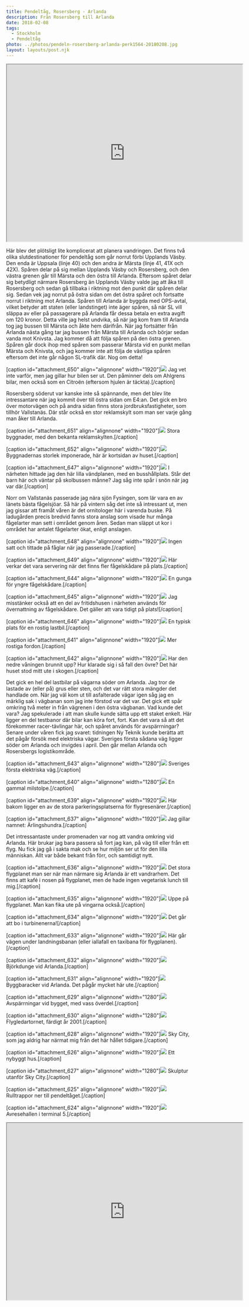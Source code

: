 ```yaml
---
title: Pendeltåg, Rosersberg - Arlanda
description: Från Rosersberg till Arlanda
date: 2018-02-08
tags:
  - Stockholm
  - Pendeltåg
photo: ../photos/pendeln-rosersberg-arlanda-perk1564-20180208.jpg
layout: layouts/post.njk
---
```


<iframe src="https://www.google.com/maps/d/embed?mid=1s2ssji_mNEpRiqCpR1VEd3GzMy5AQCLi" width="640" height="480">&lt;span data-mce-type="bookmark" style="display: inline-block; width: 0px; overflow: hidden; line-height: 0;" class="mce_SELRES_start"&gt;﻿&lt;/span&gt;</iframe>

Här blev det plötsligt lite komplicerat att planera vandringen. Det finns två olika slutdestinationer för pendeltåg som går norrut förbi Upplands Väsby. Den enda är Uppsala (linje 40) och den andra är Märsta (linje 41, 41X och 42X). Spåren delar på sig mellan Upplands Väsby och Rosersberg, och den västra grenen går till Märsta och den östra till Arlanda. Eftersom spåret delar sig betydligt närmare Rosersberg än Upplands Väsby valde jag att åka till Rosersberg och sedan gå tillbaka i riktning mot den punkt där spåren delar sig. Sedan vek jag norrut på östra sidan om det östra spåret och fortsatte norrut i riktning mot Arlanda. Spåren till Arlanda är byggda med OPS-avtal, vilket betyder att staten (eller landstinget) inte äger spåren, så när SL vill släppa av eller på passagerare på Arlanda får dessa betala en extra avgift om 120 kronor. Detta ville jag helst undvika, så när jag kom fram till Arlanda tog jag bussen till Märsta och åkte hem därifrån. När jag fortsätter från Arlanda nästa gång tar jag bussen från Märsta till Arlanda och börjar sedan vanda mot Knivsta. Jag kommer då att följa spåren på den östra grenen. Spåren går dock ihop med spåren som passerar Märsta vid en punkt mellan Märsta och Knivsta, och jag kommer inte att följa de västliga spåren eftersom det inte går någon SL-trafik där. Nog om detta!

[caption id="attachment_650" align="alignnone" width="1920"]<a href="../photos/pendeln-rosersberg-arlanda-perk1528-20180208.jpg"><img class="wp-image-650 size-full" src="../photos/pendeln-rosersberg-arlanda-perk1528-20180208.jpg"></a> Jag vet inte varför, men jag gillar hur bilen ser ut. Den påminner dels om Ahlgrens bilar, men också som en Citroën (eftersom hjulen är täckta).[/caption]

Rosersberg söderut var kanske inte så spännande, men det blev lite intressantare när jag kommit över till östra sidan om E4:an. Det gick en bro över motorvägen och på andra sidan finns stora jordbruksfastigheter, som tillhör Vallstanäs. Där står också en stor reklamskylt som man ser varje gång man åker till Arlanda.

[caption id="attachment_651" align="alignnone" width="1920"]<a href="../photos/pendeln-rosersberg-arlanda-perk1534-20180208.jpg"><img class="breakout wp-image-651 size-full" src="../photos/pendeln-rosersberg-arlanda-perk1534-20180208.jpg"></a> Stora byggnader, med den bekanta reklamskylten.[/caption]

[caption id="attachment_652" align="alignnone" width="1920"]<a href="../photos/pendeln-rosersberg-arlanda-perk1535-20180208.jpg"><img class="breakout wp-image-652 size-full" src="../photos/pendeln-rosersberg-arlanda-perk1535-20180208.jpg"></a> Byggnadernas storlek imponerade, här är kortsidan av huset.[/caption]

[caption id="attachment_647" align="alignnone" width="1920"]<a href="../photos/pendeln-rosersberg-arlanda-perk1537-20180208.jpg"><img class="wp-image-647 size-full" src="../photos/pendeln-rosersberg-arlanda-perk1537-20180208.jpg"></a> I närheten hittade jag den här lilla vändplanen, med en busshållplats. Står det barn här och väntar på skolbussen månne? Jag såg inte spår i snön när jag var där.[/caption]

Norr om Vallstanäs passerade jag nära sjön Fysingen, som lär vara en av länets bästa fågelsjöar. Så här på vintern såg det inte så intressant ut, men jag gissar att framåt våren är det ornitologer här i varenda buske. På ladugården precis bredvid fanns stora anslag som visade hur många fågelarter man sett i området genom åren. Sedan man släppt ut kor i området har antalet fågelarter ökat, enligt anslagen.

[caption id="attachment_648" align="alignnone" width="1920"]<a href="../photos/pendeln-rosersberg-arlanda-perk1541-20180208.jpg"><img class="wp-image-648 size-full" src="../photos/pendeln-rosersberg-arlanda-perk1541-20180208.jpg"></a> Ingen satt och tittade på fåglar när jag passerade.[/caption]

[caption id="attachment_649" align="alignnone" width="1920"]<a href="../photos/pendeln-rosersberg-arlanda-perk1542-20180208.jpg"><img class="wp-image-649 size-full" src="../photos/pendeln-rosersberg-arlanda-perk1542-20180208.jpg"></a> Här verkar det vara servering när det finns fler fågelskådare på plats.[/caption]

[caption id="attachment_644" align="alignnone" width="1920"]<a href="../photos/pendeln-rosersberg-arlanda-perk1543-20180208.jpg"><img class="breakout wp-image-644 size-full" src="../photos/pendeln-rosersberg-arlanda-perk1543-20180208.jpg"></a> En gunga för yngre fågelskådare.[/caption]

[caption id="attachment_645" align="alignnone" width="1920"]<a href="../photos/pendeln-rosersberg-arlanda-perk1546-20180208.jpg"><img class="wp-image-645 size-full" src="../photos/pendeln-rosersberg-arlanda-perk1546-20180208.jpg"></a> Jag misstänker också att en del av fritidshusen i närheten används för övernattning av fågelskådare. Det gäller att vara tidigt på plats![/caption]

[caption id="attachment_646" align="alignnone" width="1920"]<a href="../photos/pendeln-rosersberg-arlanda-perk1547-20180208.jpg"><img class="wp-image-646 size-full" src="../photos/pendeln-rosersberg-arlanda-perk1547-20180208.jpg"></a> En typisk plats för en rostig lastbil.[/caption]

[caption id="attachment_641" align="alignnone" width="1920"]<a href="../photos/pendeln-rosersberg-arlanda-perk1548-20180208.jpg"><img class="breakout wp-image-641 size-full" src="../photos/pendeln-rosersberg-arlanda-perk1548-20180208.jpg"></a> Mer rostiga fordon.[/caption]

[caption id="attachment_642" align="alignnone" width="1920"]<a href="../photos/pendeln-rosersberg-arlanda-perk1550-20180208.jpg"><img class="wp-image-642 size-full" src="../photos/pendeln-rosersberg-arlanda-perk1550-20180208.jpg"></a> Har den nedre våningen brunnit upp? Hur klarade sig i så fall den övre? Det här huset stod mitt ute i skogen.[/caption]

Det gick en hel del lastbilar på vägarna söder om Arlanda. Jag tror de lastade av (eller på) grus eller sten, och det var rätt stora mängder det handlade om. När jag väl kom ut till asfalterade vägar igen såg jag en märklig sak i vägbanan som jag inte förstod var det var. Det gick ett spår omkring två meter in från vägrenen i den östra vägbanan. Vad kunde det vara? Jag spekulerade i att man skulle kunde sätta upp ett staket enkelt. Här ligger en del testbanor där bilar kan köra fort, fort. Kan det vara så att det förekommer racer-tävlingar här, och spåret används för avspärrningar? Senare under våren fick jag svaret: tidningen Ny Teknik kunde berätta att det pågår försök med elektriska vägar. Sveriges första sådana väg ligger söder om Arlanda och invigdes i april. Den går mellan Arlanda och Rosersbergs logistikområde.

[caption id="attachment_643" align="alignnone" width="1280"]<a href="../photos/pendeln-rosersberg-arlanda-perk1553-20180208.jpg"><img class="wp-image-643 size-full" src="../photos/pendeln-rosersberg-arlanda-perk1553-20180208.jpg" ></a> Sveriges första elektriska väg.[/caption]

[caption id="attachment_640" align="alignnone" width="1280"]<a href="../photos/pendeln-rosersberg-arlanda-perk1554-20180208.jpg"><img class="wp-image-640 size-full" src="../photos/pendeln-rosersberg-arlanda-perk1554-20180208.jpg" ></a> En gammal milstolpe.[/caption]

[caption id="attachment_639" align="alignnone" width="1920"]<a href="../photos/pendeln-rosersberg-arlanda-perk1557-20180208.jpg"><img class="wp-image-639 size-full" src="../photos/pendeln-rosersberg-arlanda-perk1557-20180208.jpg"></a> Här bakom ligger en av de stora parkeringsplatserna för flygresenärer.[/caption]

[caption id="attachment_637" align="alignnone" width="1920"]<a href="../photos/pendeln-rosersberg-arlanda-perk1558-20180208.jpg"><img class="wp-image-637 size-full" src="../photos/pendeln-rosersberg-arlanda-perk1558-20180208.jpg"></a> Jag gillar namnet: Ärlingshundra.[/caption]

Det intressantaste under promenaden var nog att vandra omkring vid Arlanda. Här brukar jag bara passera så fort jag kan, på väg till eller från ett flyg. Nu fick jag gå i sakta mak och se hur miljön ser ut för den lilla människan. Allt var både bekant från förr, och samtidigt nytt.

[caption id="attachment_636" align="alignnone" width="1920"]<a href="../photos/pendeln-rosersberg-arlanda-perk1564-20180208.jpg"><img class="breakout wp-image-636 size-full" src="../photos/pendeln-rosersberg-arlanda-perk1564-20180208.jpg"></a> Det stora flygplanet man ser när man närmare sig Arlanda är ett vandrarhem. Det finns att kafé i nosen på flygplanet, men de hade ingen vegetarisk lunch till mig.[/caption]

[caption id="attachment_635" align="alignnone" width="1920"]<a href="../photos/pendeln-rosersberg-arlanda-perk1565-20180208.jpg"><img class="wp-image-635 size-full" src="../photos/pendeln-rosersberg-arlanda-perk1565-20180208.jpg"></a> Uppe på flygplanet. Man kan fika ute på vingarna också.[/caption]

[caption id="attachment_634" align="alignnone" width="1920"]<a href="../photos/pendeln-rosersberg-arlanda-perk1567-20180208.jpg"><img class="breakout wp-image-634 size-full" src="../photos/pendeln-rosersberg-arlanda-perk1567-20180208.jpg"></a> Det går att bo i turbinenerna![/caption]

[caption id="attachment_633" align="alignnone" width="1920"]<a href="../photos/pendeln-rosersberg-arlanda-perk1568-20180208.jpg"><img class="breakout wp-image-633 size-full" src="../photos/pendeln-rosersberg-arlanda-perk1568-20180208.jpg"></a> Här går vägen under landningsbanan (eller iallafall en taxibana för flygplanen).[/caption]

[caption id="attachment_632" align="alignnone" width="1920"]<a href="../photos/pendeln-rosersberg-arlanda-perk1570-20180208.jpg"><img class="wp-image-632 size-full" src="../photos/pendeln-rosersberg-arlanda-perk1570-20180208.jpg"></a> Björkdunge vid Arlanda.[/caption]

[caption id="attachment_631" align="alignnone" width="1920"]<a href="../photos/pendeln-rosersberg-arlanda-perk1575-20180208.jpg"><img class="wp-image-631 size-full" src="../photos/pendeln-rosersberg-arlanda-perk1575-20180208.jpg"></a> Byggbaracker vid Arlanda. Det pågår mycket här ute.[/caption]

[caption id="attachment_629" align="alignnone" width="1280"]<a href="../photos/pendeln-rosersberg-arlanda-perk1578-20180208.jpg"><img class="wp-image-629 size-full" src="../photos/pendeln-rosersberg-arlanda-perk1578-20180208.jpg" ></a> Avspärrningar vid bygget, med vass överdel.[/caption]

[caption id="attachment_630" align="alignnone" width="1280"]<a href="../photos/pendeln-rosersberg-arlanda-perk1579-20180208.jpg"><img class="wp-image-630 size-full" src="../photos/pendeln-rosersberg-arlanda-perk1579-20180208.jpg" ></a> Flygledartornet, färdigt år 2001.[/caption]

[caption id="attachment_628" align="alignnone" width="1920"]<a href="../photos/pendeln-rosersberg-arlanda-perk1580-20180208.jpg"><img class="breakout wp-image-628 size-full" src="../photos/pendeln-rosersberg-arlanda-perk1580-20180208.jpg"></a> Sky City, som jag aldrig har närmat mig från det här hållet tidigare.[/caption]

[caption id="attachment_626" align="alignnone" width="1920"]<a href="../photos/pendeln-rosersberg-arlanda-perk1581-20180208.jpg"><img class="wp-image-626 size-full" src="../photos/pendeln-rosersberg-arlanda-perk1581-20180208.jpg"></a> Ett nybyggt hus.[/caption]

[caption id="attachment_627" align="alignnone" width="1280"]<a href="../photos/pendeln-rosersberg-arlanda-perk1582-20180208.jpg"><img class="wp-image-627 size-full" src="../photos/pendeln-rosersberg-arlanda-perk1582-20180208.jpg" ></a> Skulptur utanför Sky City.[/caption]

[caption id="attachment_625" align="alignnone" width="1920"]<a href="../photos/pendeln-rosersberg-arlanda-perk1584-20180208.jpg"><img class="wp-image-625 size-full" src="../photos/pendeln-rosersberg-arlanda-perk1584-20180208.jpg"></a> Rulltrappor ner till pendeltåget.[/caption]

[caption id="attachment_624" align="alignnone" width="1920"]<a href="../photos/pendeln-rosersberg-arlanda-perk1585-20180208.jpg"><img class="breakout wp-image-624 size-full" src="../photos/pendeln-rosersberg-arlanda-perk1585-20180208.jpg"></a> Avresehallen i terminal 5.[/caption]

<iframe src="https://www.google.com/maps/d/embed?mid=1s2ssji_mNEpRiqCpR1VEd3GzMy5AQCLi" width="640" height="480">&lt;span data-mce-type="bookmark" style="display: inline-block; width: 0px; overflow: hidden; line-height: 0;" class="mce_SELRES_start"&gt;﻿&lt;/span&gt;</iframe>